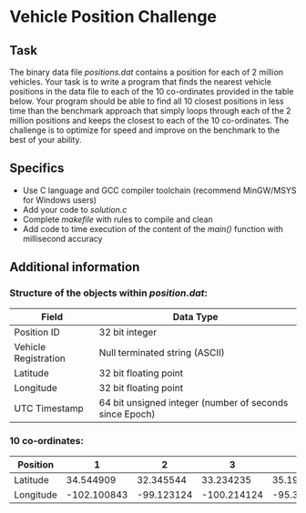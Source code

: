 # Vehicle Position Challenge

## Task
The binary data file _positions.dat_ contains a position for each of 2 million vehicles. Your task is to write a program that finds the nearest vehicle 
positions in the data file to each of the 10 co-ordinates provided in the table below. Your program should be able to find all 10 closest positions in less time 
than the benchmark approach that simply loops through each of the 2 million positions and keeps the closest to each of the 10 co-ordinates. The challenge is to 
optimize for speed and improve on the benchmark to the best of your ability.

## Specifics
  * Use C language and GCC compiler toolchain (recommend MinGW/MSYS for Windows users)
  * Add your code to _solution.c_
  * Complete _makefile_ with rules to compile and clean
  * Add code to time execution of the content of the _main()_ function with millisecond accuracy

## Additional information

### Structure of the objects within _position.dat_:

Field               |Data Type
--------------------|--------------------------------------------------------
Position ID         |32 bit integer
Vehicle Registration|Null terminated string (ASCII)
Latitude            |32 bit floating point
Longitude           |32 bit floating point
UTC Timestamp       |64 bit unsigned integer (number of seconds since Epoch)

### 10 co-ordinates:

Position  |1          | 2        | 3         | 4        | 5        | 6         | 7         | 8        | 9        | 10
----------|-----------|----------|-----------|----------|----------|-----------|-----------|----------|----------|------------
Latitude  |34.544909  |32.345544 |33.234235  |35.195739 |31.895839 |32.895839  |34.115839  |32.335839 |33.535339 |32.234235
Longitude |-102.100843|-99.123124|-100.214124|-95.348899|-97.789573|-101.789573|-100.225732|-99.992232|-94.792232|-100.222222

